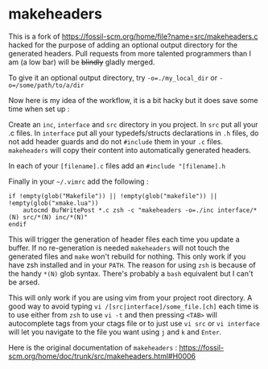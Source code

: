 # makeheaders

This is a fork of https://fossil-scm.org/home/file?name=src/makeheaders.c hacked for the purpose of adding an optional output directory for the generated headers.
Pull requests from more talented programmers than I am (a low bar) will be ~~blindly~~ gladly merged.

To give it an optional output directory, try `-o=./my_local_dir` or `-o=/some/path/to/a/dir`

Now here is my idea of the workflow, it is a bit hacky but it does save some time when set up :

Create an `inc`, `interface` and `src` directory in you project.
In `src` put all your .c files.
In `interface` put all your typedefs/structs declarations in `.h` files, do not add header guards and do not `#include` them in your `.c` files.
`makeheaders` will copy their content into automatically generated headers.

In each of your `[filename].c` files add an `#include "[filename].h`

Finally in your `~/.vimrc` add the following :
```vimscript
if !empty(glob("Makefile")) || !empty(glob("makefile")) || !empty(glob("xmake.lua")) 
	autocmd BufWritePost *.c zsh -c "makeheaders -o=./inc interface/*(N) src/*(N) inc/*(N)" 
endif
```
This will trigger the generation of header files each time you update a buffer. If no re-generation is needed `makeheaders` will not touch the generated files
and `make` won't rebuild for nothing.
This only work if you have zsh installed and in your `PATH`. The reason for using `zsh` is because of the handy `*(N)` glob syntax. There's probably a `bash`
equivalent but I can't be arsed.

This will only work if you are using vim from your project root directory. 
A good way to avoid typing `vi /[src|interface]/some_file.[ch]` each time is to use either from `zsh` to use `vi -t` and then pressing `<TAB>` will autocomplete tags from your ctags file or to just use `vi src` or `vi interface` will let you navigate to the file you want using `j` and `k` and `Enter`.

Here is the original documentation of `makeheaders` : https://fossil-scm.org/home/doc/trunk/src/makeheaders.html#H0006

